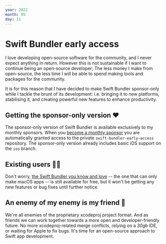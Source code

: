 ```yaml
---
year: 2022
month: 05 
day: 11
---
```

# Swift Bundler early access

I love developing open-source software for the community, and I never expect anything in return. However this is not sustainable if I want to continue being an open-source developer; The less money I make from open-source, the less time I will be able to spend making tools and packages for the community.

It is for this reason that I have decided to make Swift Bundler sponsor-only while I tackle the brunt of its development: i.e. bringing it to new platforms, stabilising it, and creating powerful new features to enhance productivity.

## Getting the sponsor-only version ❤️

The sponsor-only version of Swift Bundler is available exclusively to my monthly sponsors. When you [become a monthly sponsor](https://github.com/sponsors/stackotter) you are automatically granted access to the private `swift-bundler-early-access` repository. The sponsor-only version already includes basic iOS support on the `ios` branch.

## Existing users 👨‍💻

Don't worry, [the Swift Bundler you know and love](https://github.com/stackotter/swift-bundler) -- the one that can only make macOS apps -- is still available for free, but it won't be getting any new features or bug fixes until further notice.

## An enemy of my enemy is my friend 🤝

We're all enemies of the proprietary xcodeproj project format. And as friends we can work together towards a more open and developer-friendly future. No more xcodeproj-related merge conflicts, relying on a *30gb* IDE, or waiting for Apple to fix bugs. It's time for an open-source approach to Swift app development.
